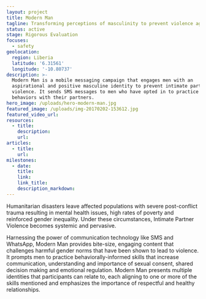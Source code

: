 ```yaml
---
layout: project
title: Modern Man
tagline: Transforming perceptions of masculinity to prevent violence against women
status: active
stage: Rigorous Evaluation
focuses:
  - safety
geolocation:
  region: Liberia
  latitude: '6.31561'
  longitude: '-10.80737'
description: >-
  Modern Man is a mobile messaging campaign that engages men with an
  aspirational and positive masculine identity to prevent intimate partner
  violence. It sends SMS messages to men who have opted in to practice positive
  behaviors with their partners.
hero_image: /uploads/hero-modern-man.jpg
featured_image: /uploads/img-20170202-153612.jpg
featured_video_url:
resources:
  - title:
    description:
    url:
articles:
  - title:
    url:
milestones:
  - date:
    title:
    link:
    link_title:
    description_markdown:
---
```


Humanitarian disasters leave affected populations with severe post-conflict trauma resulting in mental health issues, high rates of poverty and reinforced gender inequality. Under these circumstances, Intimate Partner Violence becomes systemic and pervasive.

Harnessing the power of communication technology like SMS and WhatsApp, Modern Man provides bite-size, engaging content that challenges harmful gender norms that have been shown to lead to violence. It prompts men to practice behaviorally-informed skills that increase communication, understanding and importance of sexual consent, shared decision making and emotional regulation. Modern Man presents multiple identities that participants can relate to, each aligning to one or more of the skills mentioned and emphasizes the importance of respectful and healthy relationships.